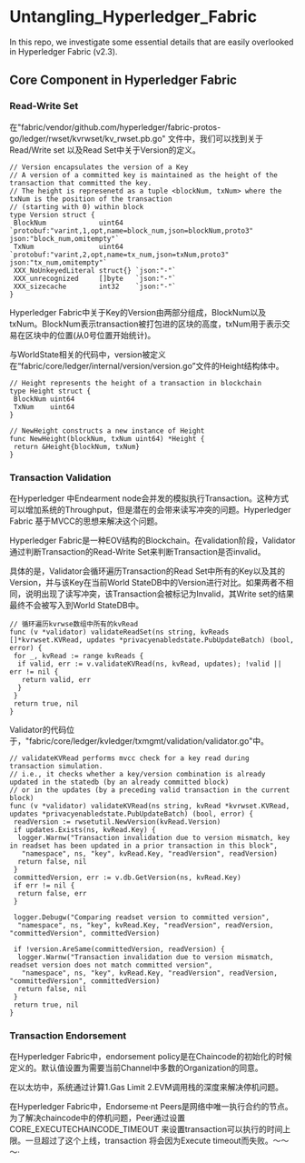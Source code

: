 # Untangling_Hyperledger_Fabric

In this repo, we investigate some essential details that are easily overlooked in Hyperledger Fabric (v2.3).

## Core Component in Hyperledger Fabric

### Read-Write Set

在"fabric/vendor/github.com/hyperledger/fabric-protos-go/ledger/rwset/kvrwset/kv_rwset.pb.go" 文件中，我们可以找到关于Read/Write set 以及Read Set中关于Version的定义。

```Golang
// Version encapsulates the version of a Key
// A version of a committed key is maintained as the height of the transaction that committed the key.
// The height is represenetd as a tuple <blockNum, txNum> where the txNum is the position of the transaction
// (starting with 0) within block
type Version struct {
 BlockNum             uint64   `protobuf:"varint,1,opt,name=block_num,json=blockNum,proto3" json:"block_num,omitempty"`
 TxNum                uint64   `protobuf:"varint,2,opt,name=tx_num,json=txNum,proto3" json:"tx_num,omitempty"`
 XXX_NoUnkeyedLiteral struct{} `json:"-"`
 XXX_unrecognized     []byte   `json:"-"`
 XXX_sizecache        int32    `json:"-"`
}
```

Hyperledger Fabric中关于Key的Version由两部分组成，BlockNum以及txNum。BlockNum表示transaction被打包进的区块的高度，txNum用于表示交易在区块中的位置(从0号位置开始统计)。

与WorldState相关的代码中，version被定义在“fabric/core/ledger/internal/version/version.go”文件的Height结构体中。

```Golang
// Height represents the height of a transaction in blockchain
type Height struct {
 BlockNum uint64
 TxNum    uint64
}

// NewHeight constructs a new instance of Height
func NewHeight(blockNum, txNum uint64) *Height {
 return &Height{blockNum, txNum}
}
```

### Transaction Validation

在Hyperledger 中Endearment node会并发的模拟执行Transaction。这种方式可以增加系统的Throughput，但是潜在的会带来读写冲突的问题。Hyperledger Fabric 基于MVCC的思想来解决这个问题。

Hyperledger Fabric是一种EOV结构的Blockchain。在validation阶段，Validator通过判断Transaction的Read-Write Set来判断Transaction是否invalid。

具体的是，Validator会循环遍历Transaction的Read Set中所有的Key以及其的Version，并与该Key在当前World StateDB中的Version进行对比。如果两者不相同，说明出现了读写冲突，该Transaction会被标记为Invalid，其Write set的结果最终不会被写入到World StateDB中。

```Golang
// 循环遍历kvrwse数组中所有的kvRead
func (v *validator) validateReadSet(ns string, kvReads []*kvrwset.KVRead, updates *privacyenabledstate.PubUpdateBatch) (bool, error) {
 for _, kvRead := range kvReads {
  if valid, err := v.validateKVRead(ns, kvRead, updates); !valid || err != nil {
   return valid, err
  }
 }
 return true, nil
}
```

Validator的代码位于，"fabric/core/ledger/kvledger/txmgmt/validation/validator.go"中。

```Golang
// validateKVRead performs mvcc check for a key read during transaction simulation.
// i.e., it checks whether a key/version combination is already updated in the statedb (by an already committed block)
// or in the updates (by a preceding valid transaction in the current block)
func (v *validator) validateKVRead(ns string, kvRead *kvrwset.KVRead, updates *privacyenabledstate.PubUpdateBatch) (bool, error) {
 readVersion := rwsetutil.NewVersion(kvRead.Version)
 if updates.Exists(ns, kvRead.Key) {
  logger.Warnw("Transaction invalidation due to version mismatch, key in readset has been updated in a prior transaction in this block",
   "namespace", ns, "key", kvRead.Key, "readVersion", readVersion)
  return false, nil
 }
 committedVersion, err := v.db.GetVersion(ns, kvRead.Key)
 if err != nil {
  return false, err
 }

 logger.Debugw("Comparing readset version to committed version",
  "namespace", ns, "key", kvRead.Key, "readVersion", readVersion, "committedVersion", committedVersion)

 if !version.AreSame(committedVersion, readVersion) {
  logger.Warnw("Transaction invalidation due to version mismatch, readset version does not match committed version",
   "namespace", ns, "key", kvRead.Key, "readVersion", readVersion, "committedVersion", committedVersion)
  return false, nil
 }
 return true, nil
}
```

### Transaction Endorsement

在Hyperledger Fabric中，endorsement policy是在Chaincode的初始化的时候定义的。默认值设置为需要当前Channel中多数的Organization的同意。

在以太坊中，系统通过计算1.Gas Limit 2.EVM调用栈的深度来解决停机问题。

在Hyperledger Fabric中，Endorseme·nt Peers是网络中唯一执行合约的节点。为了解决chaincode中的停机问题，Peer通过设置CORE_EXECUTECHAINCODE_TIMEOUT 来设置transaction可以执行的时间上限。一旦超过了这个上线，transaction 将会因为Execute timeout而失败。～～～·